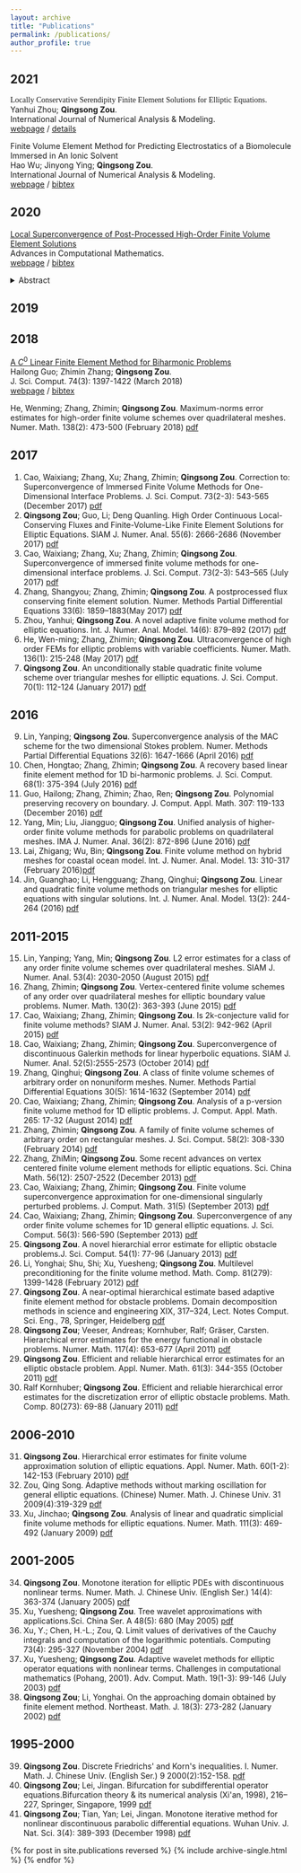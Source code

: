 ```yaml
---
layout: archive
title: "Publications"
permalink: /publications/
author_profile: true
---
```


<!-- {% if author.googlescholar %}
  You can also find my articles on <u><a href="{{author.googlescholar}}">my Google Scholar profile</a>.</u>
{% endif %}

{% include base_path %} -->

## 2021
<font face='Times New Roman'>Locally Conservative Serendipity Finite Element Solutions for Elliptic Equations.</font>  
Yanhui Zhou; **Qingsong Zou**.  
International Journal of Numerical Analysis & Modeling.  
[webpage](http://www.math.ualberta.ca/ijnam/Volume-18-2021/No-1-21/2021-01-02.pdf) / [details](/papers/mk1.md)

Finite Volume Element Method for Predicting Electrostatics of a Biomolecule Immersed in An Ionic Solvent  
Hao Wu; Jinyong Ying; **Qingsong Zou**.  
International Journal of Numerical Analysis & Modeling.  
[webpage]() / [bibtex]()  

## 2020

[Local Superconvergence of Post-Processed High-Order Finite Volume Element Solutions]()  
Advances in Computational Mathematics.  
[webpage](https://link.springer.com/article/10.1007/s10444-020-09801-2) / [bibtex]()  
<details>
<summary>Abstract</summary>
Local superconvergence properties of the post-processed finite volume element method (FVEM) are studied. Some interpolation/extrapolation post-processing techniques are applied to a class of $k$ th-order ($k\geq 2$) FVE solutions for elliptic equations. A local analysis tool for the finite volume method is developed to analyze the proposed method, and some superconvergence results are established. The theoretical findings are supported by several numerical experiments.
</details>

## 2019

## 2018
[A $C^0$ Linear Finite Element Method for Biharmonic Problems]()  
Hailong Guo; Zhimin Zhang; **Qingsong Zou**.  
J. Sci. Comput. 74(3): 1397-1422 (March 2018)  
[webpage]() / [bibtex]()

He, Wenming; Zhang, Zhimin; **Qingsong Zou**. Maximum-norms error estimates for high-order finite volume schemes over quadrilateral meshes. Numer. Math. 138(2): 473-500 (February 2018) [pdf]()

## 2017


1. Cao, Waixiang; Zhang, Xu; Zhang, Zhimin; **Qingsong Zou**. Correction to: Superconvergence of Immersed Finite Volume Methods for One-Dimensional Interface Problems. J. Sci. Comput. 73(2-3): 543-565 (December 2017) [pdf]()
2. **Qingsong Zou**; Guo, Li; Deng Quanling. High Order Continuous Local-Conserving Fluxes and Finite-Volume-Like Finite Element Solutions for Elliptic Equations. SIAM J. Numer. Anal. 55(6): 2666-2686 (November 2017) [pdf]()
3. Cao, Waixiang; Zhang, Xu; Zhang, Zhimin; **Qingsong Zou**. Superconvergence of immersed finite volume methods for one-dimensional interface problems. J. Sci. Comput. 73(2-3): 543–565 (July 2017) [pdf]()
4. Zhang, Shangyou; Zhang, Zhimin; **Qingsong Zou**. A postprocessed flux conserving finite element solution. Numer. Methods Partial Differential Equations 33(6): 1859–1883(May 2017) [pdf]()
5. Zhou, Yanhui; **Qingsong Zou**. A novel adaptive finite volume method for elliptic equations. Int. J. Numer. Anal. Model. 14(6): 879–892 (2017) [pdf]()
6. He, Wen-ming; Zhang, Zhimin; **Qingsong Zou**. Ultraconvergence of high order FEMs for elliptic problems with variable coefficients. Numer. Math. 136(1): 215-248 (May 2017) [pdf]()
7. **Qingsong Zou**. An unconditionally stable quadratic finite volume scheme over triangular meshes for elliptic equations. J. Sci. Comput. 70(1): 112-124 (January 2017) [pdf]()

## 2016
9.  Lin, Yanping; **Qingsong Zou**. Superconvergence analysis of the MAC scheme for the two dimensional Stokes problem. Numer. Methods Partial Differential Equations 32(6): 1647-1666 (April 2016) [pdf]()
10. Chen, Hongtao; Zhang, Zhimin; **Qingsong Zou**. A recovery based linear finite element method for 1D bi-harmonic problems. J. Sci. Comput. 68(1): 375-394 (July 2016) [pdf]()
11. Guo, Hailong; Zhang, Zhimin; Zhao, Ren; **Qingsong Zou**. Polynomial preserving recovery on boundary. J. Comput. Appl. Math. 307: 119-133 (December 2016) [pdf]()
12. Yang, Min; Liu, Jiangguo; **Qingsong Zou**. Unified analysis of higher-order finite volume methods for parabolic problems on quadrilateral meshes. IMA J. Numer. Anal. 36(2): 872-896 (June 2016) [pdf]()
13. Lai, Zhigang; Wu, Bin; **Qingsong Zou**. Finite volume method on hybrid meshes for coastal ocean model. Int. J. Numer. Anal. Model. 13: 310-317 (February 2016)[pdf]()
14. Jin, Guanghao; Li, Hengguang; Zhang, Qinghui; **Qingsong Zou**. Linear and quadratic finite volume methods on triangular meshes for elliptic equations with singular solutions. Int. J. Numer. Anal. Model. 13(2): 244-264 (2016) [pdf]()

## 2011-2015
15. Lin, Yanping; Yang, Min; **Qingsong Zou**. L2 error estimates for a class of any order finite volume schemes over quadrilateral meshes. SIAM J. Numer. Anal. 53(4): 2030-2050 (August 2015) [pdf]()
16. Zhang, Zhimin; **Qingsong Zou**. Vertex-centered finite volume schemes of any order over quadrilateral meshes for elliptic boundary value problems. Numer. Math. 130(2): 363-393 (June 2015) [pdf]()
17. Cao, Waixiang; Zhang, Zhimin; **Qingsong Zou**. Is 2k-conjecture valid for finite volume methods? SIAM J. Numer. Anal. 53(2): 942-962 (April 2015) [pdf]()
18. Cao, Waixiang; Zhang, Zhimin; **Qingsong Zou**. Superconvergence of discontinuous Galerkin methods for linear hyperbolic equations. SIAM J. Numer. Anal. 52(5):2555-2573 (October 2014) [pdf]()
19. Zhang, Qinghui; **Qingsong Zou**. A class of finite volume schemes of arbitrary order on nonuniform meshes. Numer. Methods Partial Differential Equations 30(5): 1614-1632 (September 2014) [pdf]()
20. Cao, Waixiang; Zhang, Zhimin; **Qingsong Zou**. Analysis of a p-version finite volume method for 1D elliptic problems. J. Comput. Appl. Math. 265: 17-32 (August 2014) [pdf]()
21. Zhang, Zhimin; **Qingsong Zou**. A family of finite volume schemes of arbitrary order on rectangular meshes. J. Sci. Comput. 58(2): 308-330 (February 2014) [pdf]()
22. Zhang, ZhiMin; **Qingsong Zou**. Some recent advances on vertex centered finite volume element methods for elliptic equations. Sci. China Math. 56(12): 2507-2522 (December 2013) [pdf]()
23. Cao, Waixiang; Zhang, Zhimin; **Qingsong Zou**. Finite volume superconvergence approximation for one-dimensional singularly perturbed problems. J. Comput. Math. 31(5) (September 2013) [pdf]()
24. Cao, Waixiang; Zhang, Zhimin; **Qingsong Zou**. Superconvergence of any order finite volume schemes for 1D general elliptic equations. J. Sci. Comput. 56(3): 566-590 (September 2013) [pdf]()
25. **Qingsong Zou**. A novel hierarchial error estimate for elliptic obstacle problems.J. Sci. Comput. 54(1): 77-96 (January 2013) [pdf]()
26. Li, Yonghai; Shu, Shi; Xu, Yuesheng; **Qingsong Zou**. Multilevel preconditioning for the finite volume method. Math. Comp. 81(279): 1399-1428 (February 2012) [pdf]()
27. **Qingsong Zou**. A near-optimal hierarchical estimate based adaptive finite element method for obstacle problems. Domain decomposition methods in science and engineering XIX, 317–324, Lect. Notes Comput. Sci. Eng., 78, Springer, Heidelberg [pdf]()
28. **Qingsong Zou**; Veeser, Andreas; Kornhuber, Ralf; Gräser, Carsten. Hierarchical error estimates for the energy functional in obstacle problems. Numer. Math. 117(4): 653-677 (April 2011) [pdf]()
29. **Qingsong Zou**. Efficient and reliable hierarchical error estimates for an elliptic obstacle problem. Appl. Numer. Math. 61(3): 344-355 (October 2011) [pdf]()
30. Ralf Kornhuber; **Qingsong Zou**. Efficient and reliable hierarchical error estimates for the discretization error of elliptic obstacle problems. Math. Comp. 80(273): 69-88 (January 2011) [pdf]()


## 2006-2010
31. **Qingsong Zou**. Hierarchical error estimates for finite volume approximation solution of elliptic equations. Appl. Numer. Math. 60(1-2): 142-153 (February 2010) [pdf]()
32. Zou, Qing Song. Adaptive methods without marking oscillation for general elliptic equations. (Chinese) Numer. Math. J. Chinese Univ. 31 2009(4):319-329 [pdf]()
33. Xu, Jinchao; **Qingsong Zou**. Analysis of linear and quadratic simplicial finite volume methods for elliptic equations. Numer. Math. 111(3): 469-492 (January 2009) [pdf]()

## 2001-2005
34. **Qingsong Zou**. Monotone iteration for elliptic PDEs with discontinuous nonlinear terms. Numer. Math. J. Chinese Univ. (English Ser.) 14(4): 363-374 (January 2005) [pdf]()
35. Xu, Yuesheng; **Qingsong Zou**. Tree wavelet approximations with applications.Sci. China Ser. A 48(5): 680 (May 2005) [pdf]()
36. Xu, Y.; Chen, H.-L.; Zou, Q. Limit values of derivatives of the Cauchy integrals and computation of the logarithmic potentials. Computing 73(4): 295-327 (November 2004) [pdf]()
37. Xu, Yuesheng; **Qingsong Zou**. Adaptive wavelet methods for elliptic operator equations with nonlinear terms. Challenges in computational mathematics (Pohang, 2001). Adv. Comput. Math. 19(1-3): 99-146 (July 2003) [pdf]()
38. **Qingsong Zou**; Li, Yonghai. On the approaching domain obtained by finite element method. Northeast. Math. J. 18(3): 273-282 (January 2002) [pdf]()

## 1995-2000
39. **Qingsong Zou**. Discrete Friedrichs' and Korn's inequalities. I. Numer. Math. J. Chinese Univ. (English Ser.) 9 2000(2):152-158. [pdf]()
40. **Qingsong Zou**; Lei, Jingan. Bifurcation for subdifferential operator equations.Bifurcation theory & its numerical analysis (Xi'an, 1998), 216–227, Springer, Singapore, 1999 [pdf]()
41. **Qingsong Zou**; Tian, Yan; Lei, Jingan. Monotone iterative method for nonlinear discontinuous parabolic differential equations. Wuhan Univ. J. Nat. Sci. 3(4): 389-393 (December 1998) [pdf]()

{% for post in site.publications reversed %}
  {% include archive-single.html %}
{% endfor %}
